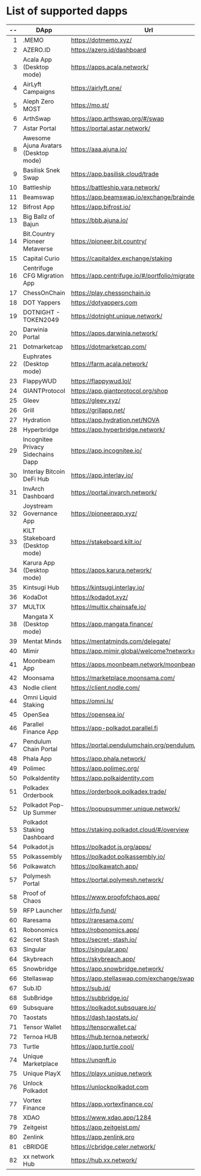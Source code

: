 
# List of supported dapps
| --  |                 DApp                 |                         Url                         |         Tags          |
| --: | ------------------------------------ | --------------------------------------------------- | --------------------- |
|   1 | .MEMO                                | https://dotmemo.xyz/                                | art                   |
|   2 | AZERO.ID                             | https://azero.id/dashboard                          | utilities             |
|   3 | Acala App (Desktop mode)             | https://apps.acala.network/                         | staking               |
|   4 | AirLyft Campaigns                    | https://airlyft.one/                                | social                |
|   5 | Aleph Zero MOST                      | https://mo.st/                                      | bridge,dex            |
|   6 | ArthSwap                             | https://app.arthswap.org/#/swap                     | dex,evm               |
|   7 | Astar Portal                         | https://portal.astar.network/                       | staking               |
|   8 | Awesome Ajuna Avatars (Desktop mode) | https://aaa.ajuna.io/                               | art,gaming            |
|   9 | Basilisk Snek Swap                   | https://app.basilisk.cloud/trade                    | bridge,dex            |
|  10 | Battleship                           | https://battleship.vara.network/                    | gaming                |
|  11 | Beamswap                             | https://app.beamswap.io/exchange/braindex           | dex,evm               |
|  12 | Bifrost App                          | https://app.bifrost.io/                             | staking               |
|  13 | Big Ballz of Bajun                   | https://bbb.ajuna.io/                               | art,gaming            |
|  14 | Bit.Country Pioneer Metaverse        | https://pioneer.bit.country/                        | art,staking,gaming    |
|  15 | Capital Curio                        | https://capitaldex.exchange/staking                 | staking               |
|  16 | Centrifuge CFG Migration App         | https://app.centrifuge.io/#/portfolio/migrate/cent  | utilities             |
|  17 | ChessOnChain                         | https://play.chessonchain.io                        | gaming                |
|  18 | DOT Yappers                          | https://dotyappers.com                              | social                |
|  19 | DOTNIGHT - TOKEN2049                 | https://dotnight.unique.network/                    | social                |
|  20 | Darwinia Portal                      | https://apps.darwinia.network/                      | utilities             |
|  21 | Dotmarketcap                         | https://dotmarketcap.com/                           | social                |
|  22 | Euphrates (Desktop mode)             | https://farm.acala.network/                         | staking               |
|  23 | FlappyWUD                            | https://flappywud.lol/                              | gaming                |
|  24 | GIANTProtocol                        | https://app.giantprotocol.org/shop                  | utilities             |
|  25 | Gleev                                | https://gleev.xyz/                                  | social                |
|  26 | Grill                                | https://grillapp.net/                               | social                |
|  27 | Hydration                            | https://app.hydration.net/NOVA                      | bridge,dex,staking    |
|  28 | Hyperbridge                          | https://app.hyperbridge.network/                    | bridge                |
|  29 | Incognitee Privacy Sidechains Dapp   | https://app.incognitee.io/                          | utilities             |
|  30 | Interlay Bitcoin DeFi Hub            | https://app.interlay.io/                            | bridge,staking        |
|  31 | InvArch Dashboard                    | https://portal.invarch.network/                     | staking               |
|  32 | Joystream Governance App             | https://pioneerapp.xyz/                             | governance            |
|  33 | KILT Stakeboard (Desktop mode)       | https://stakeboard.kilt.io/                         | staking               |
|  34 | Karura App (Desktop mode)            | https://apps.karura.network/                        | staking               |
|  35 | Kintsugi Hub                         | https://kintsugi.interlay.io/                       | bridge,staking        |
|  36 | KodaDot                              | https://kodadot.xyz/                                | art                   |
|  37 | MULTIX                               | https://multix.chainsafe.io/                        | utilities             |
|  38 | Mangata X (Desktop mode)             | https://app.mangata.finance/                        | staking               |
|  39 | Mentat Minds                         | https://mentatminds.com/delegate/                   | staking               |
|  40 | Mimir                                | https://app.mimir.global/welcome?network=polkadot   | utilities             |
|  41 | Moonbeam App                         | https://apps.moonbeam.network/moonbeam              | staking,utilities,evm |
|  42 | Moonsama                             | https://marketplace.moonsama.com/                   | art,evm               |
|  43 | Nodle client                         | https://client.nodle.com/                           | utilities             |
|  44 | Omni Liquid Staking                  | https://omni.ls/                                    | staking,evm           |
|  45 | OpenSea                              | https://opensea.io/                                 | art,evm               |
|  46 | Parallel Finance App                 | https://app-polkadot.parallel.fi                    | utilities             |
|  47 | Pendulum Chain Portal                | https://portal.pendulumchain.org/pendulum/dashboard | utilities,staking     |
|  48 | Phala App                            | https://app.phala.network/                          | staking               |
|  49 | Polimec                              | https://app.polimec.org/                            | utilities             |
|  50 | PolkaIdentity                        | https://app.polkaidentity.com                       | social,utilities      |
|  51 | Polkadex Orderbook                   | https://orderbook.polkadex.trade/                   | dex,utilities         |
|  52 | Polkadot Pop-Up Summer               | https://popupsummer.unique.network/                 | social                |
|  53 | Polkadot Staking Dashboard           | https://staking.polkadot.cloud/#/overview           | staking,utilities     |
|  54 | Polkadot.js                          | https://polkadot.js.org/apps/                       | utilities             |
|  55 | Polkassembly                         | https://polkadot.polkassembly.io/                   | governance            |
|  56 | Polkawatch                           | https://polkawatch.app/                             | utilities             |
|  57 | Polymesh Portal                      | https://portal.polymesh.network/                    | utilities,staking     |
|  58 | Proof of Chaos                       | https://www.proofofchaos.app/                       | art,governance        |
|  59 | RFP Launcher                         | https://rfp.fund/                                   | governance            |
|  60 | Raresama                             | https://raresama.com/                               | art,evm               |
|  61 | Robonomics                           | https://robonomics.app/                             | utilities             |
|  62 | Secret Stash                         | https://secret-stash.io/                            | art                   |
|  63 | Singular                             | https://singular.app/                               | art                   |
|  64 | Skybreach                            | https://skybreach.app/                              | evm,gaming            |
|  65 | Snowbridge                           | https://app.snowbridge.network/                     | bridge                |
|  66 | Stellaswap                           | https://app.stellaswap.com/exchange/swap            | bridge,dex,evm        |
|  67 | Sub.ID                               | https://sub.id/                                     | utilities             |
|  68 | SubBridge                            | https://subbridge.io/                               | bridge,evm            |
|  69 | Subsquare                            | https://polkadot.subsquare.io/                      | governance            |
|  70 | Taostats                             | https://dash.taostats.io/                           | staking               |
|  71 | Tensor Wallet                        | https://tensorwallet.ca/                            | utilities,staking     |
|  72 | Ternoa HUB                           | https://hub.ternoa.network/                         | staking               |
|  73 | Turtle                               | https://app.turtle.cool/                            | bridge                |
|  74 | Unique Marketplace                   | https://unqnft.io                                   | gaming,art            |
|  75 | Unique PlayX                         | https://playx.unique.network                        | gaming                |
|  76 | Unlock Polkadot                      | https://unlockpolkadot.com                          | social                |
|  77 | Vortex Finance                       | https://app.vortexfinance.co/                       | evm,utilities         |
|  78 | XDAO                                 | https://www.xdao.app/1284                           | bridge,dex,evm        |
|  79 | Zeitgeist                            | https://app.zeitgeist.pm/                           | utilities             |
|  80 | Zenlink                              | https://app.zenlink.pro                             | dex                   |
|  81 | cBRIDGE                              | https://cbridge.celer.network/                      | dex,evm               |
|  82 | xx network Hub                       | https://hub.xx.network/                             | utilities             |
